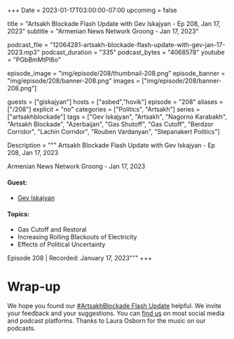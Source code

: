 +++
Date = 2023-01-17T03:00:00-07:00
upcoming = false

title = "Artsakh Blockade Flash Update with Gev Iskajyan - Ep 208, Jan 17, 2023"
subtitle = "Armenian News Network Groong - Jan 17, 2023"

podcast_file = "12064281-artsakh-blockade-flash-update-with-gev-jan-17-2023.mp3"
podcast_duration = "335"
podcast_bytes = "4068578"
youtube = "PGbBmMtPl6o"

episode_image = "img/episode/208/thumbnail-208.png"
episode_banner = "img/episode/208/banner-208.png"
images = ["img/episode/208/banner-208.png"]

guests = ["giskajyan"]
hosts = ["asbed","hovik"]
episode = "208"
aliases = ["/208"]
explicit = "no"
categories = ["Politics", "Artsakh"]
series = ["artsakhblockade"]
tags = ["Gev Iskajyan", "Artsakh", "Nagorno Karabakh", "Artsakh Blockade", "Azerbaijan", "Gas Shutoff", "Gas Cutoff", "Berdzor Corridor", "Lachin Corridor", "Rouben Vardanyan", "Stepanakert Politics"]

Description = """
Artsakh Blockade Flash Update with Gev Iskajyan - Ep 208, Jan 17, 2023

Armenian News Network Groong - Jan 17, 2023

#### Guest: 
* [Gev Iskajyan](/guest/giskajyan)

#### Topics:
* Gas Cutoff and Restoral
* Increasing Rolling Blackouts of Electricity
* Effects of Political Uncertainty

Episode 208 | Recorded: January 17, 2023"""
+++


# Wrap-up

We hope you found our [#ArtsakhBlockade Flash Update](https://podcasts.groong.org/) helpful. We invite your feedback and your suggestions. You can [find us](https://linktr.ee/groong) on most social media and podcast platforms. Thanks to Laura Osborn for the music on our podcasts.
